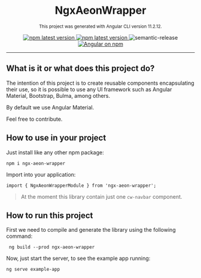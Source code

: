 <h1 align="center">NgxAeonWrapper</h1>  

<p align="center">
  <small>
    This project was generated with Angular CLI version 11.2.12.
  </small>
</p>

<p align="center">
  <a href="https://github.com/newaeonweb/ngx-aeon-wrapper/actions/workflows/npm-publish.yml">
    <img alt="npm latest version" src="https://github.com/newaeonweb/ngx-aeon-wrapper/actions/workflows/npm-publish.yml/badge.svg">
  </a>

  <a href="https://www.npmjs.com/package/ngx-aeon-wrapper">
    <img alt="npm latest version" src="https://img.shields.io/npm/v/semantic-release/latest.svg">
  </a>

  <img alt="semantic-release" src="https://img.shields.io/badge/%20%20%F0%9F%93%A6%F0%9F%9A%80-semantic--release-e10079.svg">

  <a href="https://www.npmjs.com/ngx-aeon-wrapper">
    <img src="https://img.shields.io/npm/v/ngx-aeon-wrapper.svg?logo=npm&logoColor=fff&label=NPM+package&color=limegreen" alt="Angular on npm" />
  </a>
</p>

---

## What is it or what does this project do?

The intention of this project is to create reusable components encapsulating their use, so it is possible to use any UI framework such as Angular Material, Bootstrap, Bulma, among others.

By default we use Angular Material.

Feel free to contribute.

## How to use in your project

Just install like any other npm package:

```
npm i ngx-aeon-wrapper
```

Import into your application:

```
import { NgxAeonWrapperModule } from 'ngx-aeon-wrapper';
```

> At the moment this library contain just one `cw-navbar` component. 

## How to run this project

First we need to compile and generate the library using the following command:

```
 ng build --prod ngx-aeon-wrapper
```

Now, just start the server, to see the example app running:

```
ng serve example-app
```
